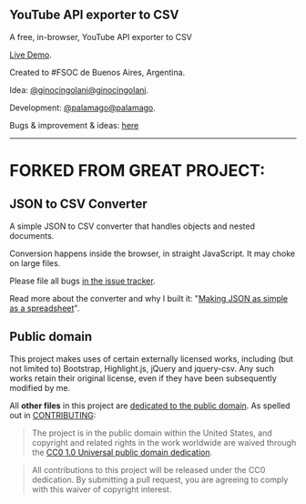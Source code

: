 ## YouTube API exporter to CSV

A free, in-browser, YouTube API exporter to CSV

[Live Demo](http://palamago.github.io/youtube-to-csv/).

Created to #FSOC de Buenos Aires, Argentina. 

Idea: [@ginocingolani](https://twitter.com/ginocingolani)<a href="">@ginocingolani</a>. 

Development: [@palamago](https://twitter.com/palamago)<a href="">@palamago</a>.

Bugs & improvement & ideas: [here](https://github.com/palamago/youtube-to-csv/issues)

------------------------------------------------------

# FORKED FROM GREAT PROJECT:

## JSON to CSV Converter

A simple JSON to CSV converter that handles objects and nested documents.

Conversion happens inside the browser, in straight JavaScript. It may choke on large files.

Please file all bugs [in the issue tracker](https://github.com/konklone/json/issues).

Read more about the converter and why I built it: "[Making JSON as simple as a spreadsheet](http://sunlightfoundation.com/blog/2014/03/11/making-json-as-simple-as-a-spreadsheet/)".


## Public domain

This project makes uses of certain externally licensed works, including (but not limited to) Bootstrap, Highlight.js, jQuery and jquery-csv. Any such works retain their original license, even if they have been subsequently modified by me.

All **other files** in this project are [dedicated to the public domain](LICENSE). As spelled out in [CONTRIBUTING](CONTRIBUTING.md):

> The project is in the public domain within the United States, and copyright and related rights in the work worldwide are waived through the [CC0 1.0 Universal public domain dedication](http://creativecommons.org/publicdomain/zero/1.0/).

> All contributions to this project will be released under the CC0 dedication. By submitting a pull request, you are agreeing to comply with this waiver of copyright interest.